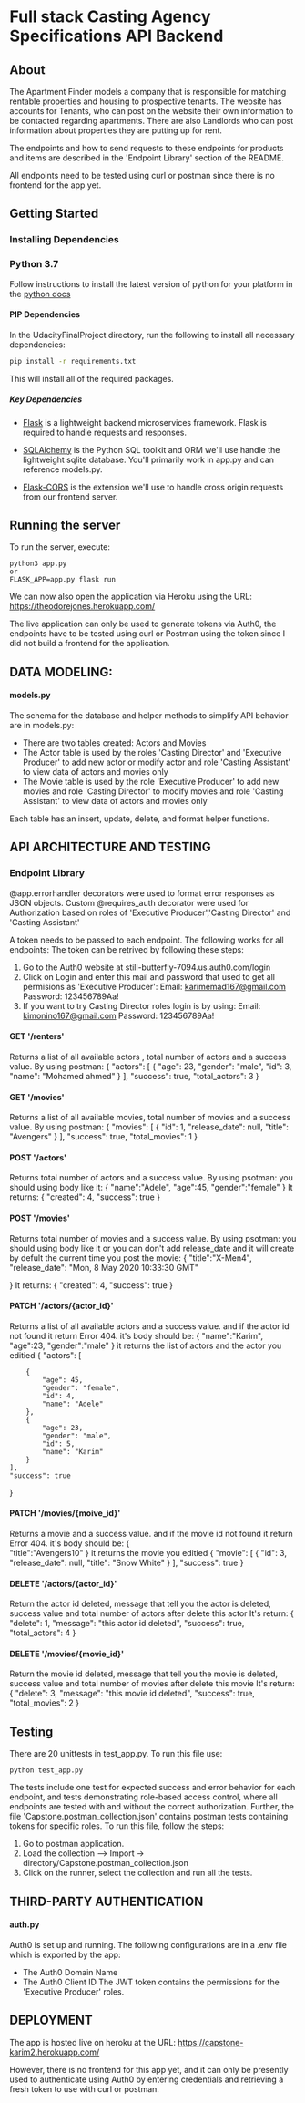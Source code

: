 # Full stack Casting Agency Specifications API Backend

## About
The Apartment Finder models a company that is responsible for matching rentable properties and housing to prospective tenants.
The website has accounts for Tenants, who can post on the website their own information to be contacted regarding apartments.
There are also Landlords who can post information about properties they are putting up for rent.

The endpoints and how to send requests to these endpoints for products and items are described in the 'Endpoint Library' section of the README.

All endpoints need to be tested using curl or postman since there is no frontend for the app yet.

## Getting Started

### Installing Dependencies 

### Python 3.7
Follow instructions to install the latest version of python for your platform in the [python docs](https://docs.python.org/3/using/unix.html#getting-and-installing-the-latest-version-of-python)

#### PIP Dependencies

In the UdacityFinalProject directory, run the following to install all necessary dependencies:

```bash
pip install -r requirements.txt
```

This will install all of the required packages.

##### Key Dependencies

- [Flask](http://flask.pocoo.org/)  is a lightweight backend microservices framework. Flask is required to handle requests and responses.

- [SQLAlchemy](https://www.sqlalchemy.org/) is the Python SQL toolkit and ORM we'll use handle the lightweight sqlite database. You'll primarily work in app.py and can reference models.py. 

- [Flask-CORS](https://flask-cors.readthedocs.io/en/latest/#) is the extension we'll use to handle cross origin requests from our frontend server. 

## Running the server

To run the server, execute:
```
python3 app.py
or 
FLASK_APP=app.py flask run
```
We can now also open the application via Heroku using the URL:
https://theodorejones.herokuapp.com/

The live application can only be used to generate tokens via Auth0, the endpoints have to be tested using curl or Postman 
using the token since I did not build a frontend for the application.

## DATA MODELING:
#### models.py
The schema for the database and helper methods to simplify API behavior are in models.py:
- There are two tables created: Actors and Movies
- The Actor table is used by the roles 'Casting Director' and 'Executive Producer' to add new actor or modify actor and role 'Casting Assistant' to view data of actors and movies only
- The Movie table is used by the role 'Executive Producer' to add new movies and role 'Casting Director' to modify movies and role 'Casting Assistant' to view data of actors and movies only

Each table has an insert, update, delete, and format helper functions.

## API ARCHITECTURE AND TESTING
### Endpoint Library

@app.errorhandler decorators were used to format error responses as JSON objects. Custom @requires_auth decorator were used for Authorization based
on roles of 'Executive Producer','Casting Director' and 'Casting Assistant'

A token needs to be passed to each endpoint. 
The following works for all endpoints:
The token can be retrived by following these steps:
1. Go to the Auth0 website at still-butterfly-7094.us.auth0.com/login
2. Click on Login and enter this mail and password that used to get all permisions as 'Executive Producer':
	Email: karimemad167@gmail.com
	Password: 123456789Aa!
3. If you want to try Casting Director roles login is by using:
	Email: kimonino167@gmail.com
	Password: 123456789Aa!



#### GET '/renters'
Returns a list of all available actors , total number of actors and a success value.
By using postman:
{
    "actors": [
        {
            "age": 23,
            "gender": "male",
            "id": 3,
            "name": "Mohamed ahmed"
        }
    ],
    "success": true,
    "total_actors": 3
}

#### GET '/movies'
Returns a list of all available movies, total number of movies and a success value.
By using postman:
{
    "movies": [
        {
            "id": 1,
            "release_date": null,
            "title": "Avengers"
        }
    ],
    "success": true,
    "total_movies": 1
}

#### POST '/actors'
Returns total number of actors and a success value.
By using psotman:
you should using body like it:
{
	"name":"Adele",
	"age":45,
	"gender":"female"
}
It returns:
{
    "created": 4,
    "success": true
}

#### POST '/movies'
Returns total number of movies and a success value.
By using psotman:
you should using body like it or you can don't add release_date and it will create by defult the current time you post the movie:
{
	"title":"X-Men4",
	"release_date": "Mon, 8 May 2020 10:33:30 GMT"

}
It returns:
{
    "created": 4,
    "success": true
}

#### PATCH '/actors/{actor_id}'
Returns a list of all available actors and a success value.
and if the actor id not found it return Error 404.
it's body should be:
{
	"name":"Karim",
	"age":23,
	"gender":"male"
}
it returns the list of actors and the actor you editied 
{
    "actors": [
        
        {
            "age": 45,
            "gender": "female",
            "id": 4,
            "name": "Adele"
        },
        {
            "age": 23,
            "gender": "male",
            "id": 5,
            "name": "Karim"
        }
    ],
    "success": true
}

#### PATCH '/movies/{moive_id}'
Returns a movie  and a success value.
and if the movie id not found it return Error 404.
it's body should be:
{	
	"title":"Avengers10"
}
it returns the movie you editied 
{
    "movie": [
        {
            "id": 3,
            "release_date": null,
            "title": "Snow White"
        }
    ],
    "success": true
}

#### DELETE '/actors/{actor_id}'
Return the actor id deleted, message that tell you the actor is deleted, success value and total number of actors after delete this actor 
It's return:
{
    "delete": 1,
    "message": "this actor id deleted",
    "success": true,
    "total_actors": 4
}

#### DELETE '/movies/{movie_id}'
Return the movie id deleted, message that tell you the movie is deleted, success value and total number of movies after delete this movie 
It's return:
{
    "delete": 3,
    "message": "this movie id deleted",
    "success": true,
    "total_movies": 2
}

## Testing
There are 20 unittests in test_app.py. To run this file use:
```
python test_app.py
```
The tests include one test for expected success and error behavior for each endpoint, and tests demonstrating role-based access control, 
where all endpoints are tested with and without the correct authorization.
Further, the file 'Capstone.postman_collection.json' contains postman tests containing tokens for specific roles.
To run this file, follow the steps:
1. Go to postman application.
2. Load the collection --> Import -> directory/Capstone.postman_collection.json
3. Click on the runner, select the collection and run all the tests.


## THIRD-PARTY AUTHENTICATION
#### auth.py
Auth0 is set up and running. The following configurations are in a .env file which is exported by the app:
- The Auth0 Domain Name
- The Auth0 Client ID
The JWT token contains the permissions for the 'Executive Producer' roles.

## DEPLOYMENT
The app is hosted live on heroku at the URL: 
https://capstone-karim2.herokuapp.com/

However, there is no frontend for this app yet, and it can only be presently used to authenticate using Auth0 by entering
credentials and retrieving a fresh token to use with curl or postman.